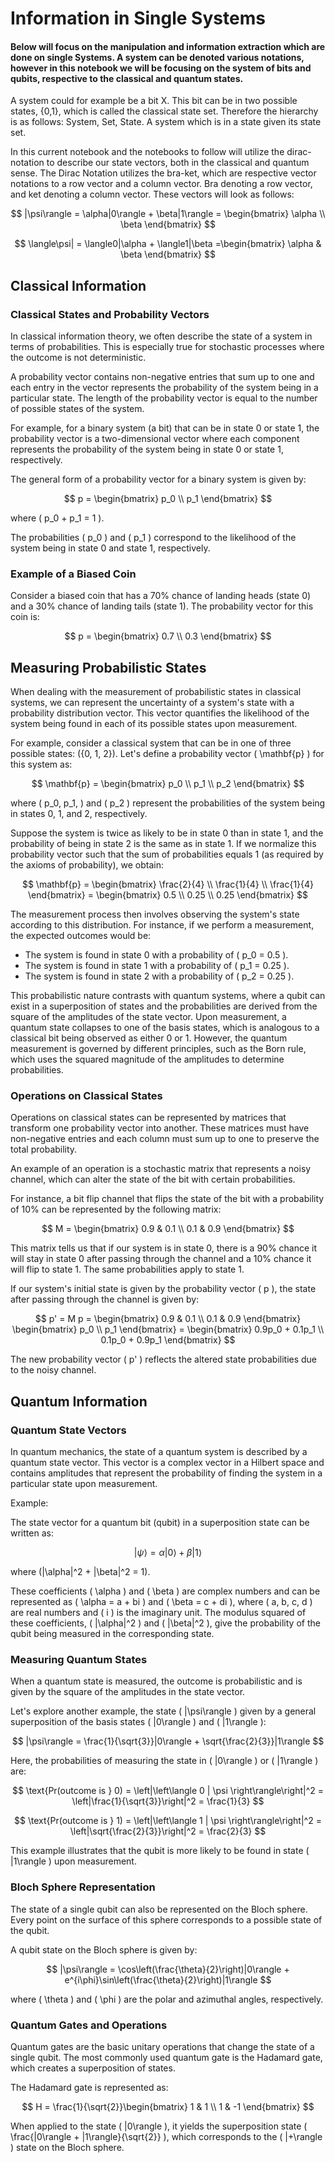 # Information in Single Systems

#### Below will focus on the manipulation and information extraction which are done on single Systems. A system can be denoted various notations, however in this notebook we will be focusing on the system of bits and qubits, respective to the classical and quantum states. 
A system could for example be a bit X. This bit can be in two possible states, {0,1}, which is called the classical state set. Therefore the hierarchy is as follows: System, Set, State. A system which is in a state given its state set.

In this current notebook and the notebooks to follow will utilize the dirac-notation to describe our state vectors, both in the classical and quantum sense. The Dirac Notation utilizes the bra-ket, which are respective vector notations to a row vector and a column vector. Bra denoting a row vector, and ket denoting a column vector. These vectors will look as follows:

$$
|\psi\rangle = \alpha|0\rangle + \beta|1\rangle =  \begin{bmatrix}
\alpha \\
\beta
\end{bmatrix}
$$


$$
\langle\psi| = \langle0|\alpha + \langle1|\beta =\begin{bmatrix} \alpha & \beta \end{bmatrix}
$$

## Classical Information

### Classical States and Probability Vectors

In classical information theory, we often describe the state of a system in terms of probabilities. This is especially true for stochastic processes where the outcome is not deterministic. 

A probability vector contains non-negative entries that sum up to one and each entry in the vector represents the probability of the system being in a particular state. The length of the probability vector is equal to the number of possible states of the system.

For example, for a binary system (a bit) that can be in state 0 or state 1, the probability vector is a two-dimensional vector where each component represents the probability of the system being in state 0 or state 1, respectively.

The general form of a probability vector for a binary system is given by:

$$
p = \begin{bmatrix}
p_0 \\
p_1
\end{bmatrix}
$$

where \( p_0 + p_1 = 1 \).

The probabilities \( p_0 \) and \( p_1 \) correspond to the likelihood of the system being in state 0 and state 1, respectively.

### Example of a Biased Coin

Consider a biased coin that has a 70% chance of landing heads (state 0) and a 30% chance of landing tails (state 1). The probability vector for this coin is:

$$
p = \begin{bmatrix}
0.7 \\
0.3
\end{bmatrix}
$$


## Measuring Probabilistic States

When dealing with the measurement of probabilistic states in classical systems, we can represent the uncertainty of a system's state with a probability distribution vector. This vector quantifies the likelihood of the system being found in each of its possible states upon measurement.

For example, consider a classical system that can be in one of three possible states: \(\{0, 1, 2\}\). Let's define a probability vector \( \mathbf{p} \) for this system as:

$$
\mathbf{p} = \begin{bmatrix}
p_0 \\
p_1 \\
p_2
\end{bmatrix}
$$

where \( p_0, p_1, \) and \( p_2 \) represent the probabilities of the system being in states 0, 1, and 2, respectively.

Suppose the system is twice as likely to be in state 0 than in state 1, and the probability of being in state 2 is the same as in state 1. If we normalize this probability vector such that the sum of probabilities equals 1 (as required by the axioms of probability), we obtain:

$$
\mathbf{p} = \begin{bmatrix}
\frac{2}{4} \\
\frac{1}{4} \\
\frac{1}{4}
\end{bmatrix} = \begin{bmatrix}
0.5 \\
0.25 \\
0.25
\end{bmatrix}
$$

The measurement process then involves observing the system's state according to this distribution. For instance, if we perform a measurement, the expected outcomes would be:

- The system is found in state 0 with a probability of \( p_0 = 0.5 \).
- The system is found in state 1 with a probability of \( p_1 = 0.25 \).
- The system is found in state 2 with a probability of \( p_2 = 0.25 \).

This probabilistic nature contrasts with quantum systems, where a qubit can exist in a superposition of states and the probabilities are derived from the square of the amplitudes of the state vector. Upon measurement, a quantum state collapses to one of the basis states, which is analogous to a classical bit being observed as either 0 or 1. However, the quantum measurement is governed by different principles, such as the Born rule, which uses the squared magnitude of the amplitudes to determine probabilities.


### Operations on Classical States

Operations on classical states can be represented by matrices that transform one probability vector into another. These matrices must have non-negative entries and each column must sum up to one to preserve the total probability.

An example of an operation is a stochastic matrix that represents a noisy channel, which can alter the state of the bit with certain probabilities.

For instance, a bit flip channel that flips the state of the bit with a probability of 10% can be represented by the following matrix:

$$
M = \begin{bmatrix}
0.9 & 0.1 \\
0.1 & 0.9
\end{bmatrix}
$$

This matrix tells us that if our system is in state 0, there is a 90% chance it will stay in state 0 after passing through the channel and a 10% chance it will flip to state 1. The same probabilities apply to state 1.

If our system's initial state is given by the probability vector \( p \), the state after passing through the channel is given by:

$$
p' = M p = \begin{bmatrix}
0.9 & 0.1 \\
0.1 & 0.9
\end{bmatrix}
\begin{bmatrix}
p_0 \\
p_1
\end{bmatrix}
= \begin{bmatrix}
0.9p_0 + 0.1p_1 \\
0.1p_0 + 0.9p_1
\end{bmatrix}
$$

The new probability vector \( p' \) reflects the altered state probabilities due to the noisy channel.

## Quantum Information

### Quantum State Vectors

In quantum mechanics, the state of a quantum system is described by a quantum state vector. This vector is a complex vector in a Hilbert space and contains amplitudes that represent the probability of finding the system in a particular state upon measurement.

Example:

The state vector for a quantum bit (qubit) in a superposition state can be written as:

$$
|\psi\rangle = \alpha|0\rangle + \beta|1\rangle
$$

where \(|\alpha|^2 + |\beta|^2 = 1\).

These coefficients \( \alpha \) and \( \beta \) are complex numbers and can be represented as \( \alpha = a + bi \) and \( \beta = c + di \), where \( a, b, c, d \) are real numbers and \( i \) is the imaginary unit. The modulus squared of these coefficients, \( |\alpha|^2 \) and \( |\beta|^2 \), give the probability of the qubit being measured in the corresponding state.

### Measuring Quantum States

When a quantum state is measured, the outcome is probabilistic and is given by the square of the amplitudes in the state vector.

Let's explore another example, the state \( |\psi\rangle \) given by a general superposition of the basis states \( |0\rangle \) and \( |1\rangle \):

$$
|\psi\rangle = \frac{1}{\sqrt{3}}|0\rangle + \sqrt{\frac{2}{3}}|1\rangle
$$

Here, the probabilities of measuring the state in \( |0\rangle \) or \( |1\rangle \) are:

$$
\text{Pr(outcome is } 0) = \left|\left\langle 0 | \psi \right\rangle\right|^2 = \left|\frac{1}{\sqrt{3}}\right|^2 = \frac{1}{3}
$$

$$
\text{Pr(outcome is } 1) = \left|\left\langle 1 | \psi \right\rangle\right|^2 = \left|\sqrt{\frac{2}{3}}\right|^2 = \frac{2}{3}
$$

This example illustrates that the qubit is more likely to be found in state \( |1\rangle \) upon measurement.

### Bloch Sphere Representation

The state of a single qubit can also be represented on the Bloch sphere. Every point on the surface of this sphere corresponds to a possible state of the qubit.

A qubit state on the Bloch sphere is given by:

$$
|\psi\rangle = \cos\left(\frac{\theta}{2}\right)|0\rangle + e^{i\phi}\sin\left(\frac{\theta}{2}\right)|1\rangle
$$

where \( \theta \) and \( \phi \) are the polar and azimuthal angles, respectively.

### Quantum Gates and Operations

Quantum gates are the basic unitary operations that change the state of a single qubit. The most commonly used quantum gate is the Hadamard gate, which creates a superposition of states.

The Hadamard gate is represented as:

$$
H = \frac{1}{\sqrt{2}}\begin{bmatrix}
1 & 1 \\
1 & -1
\end{bmatrix}
$$

When applied to the state \( |0\rangle \), it yields the superposition state \( \frac{|0\rangle + |1\rangle}{\sqrt{2}} \), which corresponds to the \( |+\rangle \) state on the Bloch sphere.



